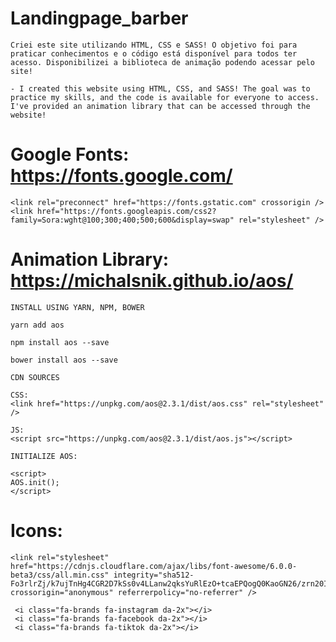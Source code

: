 # Landingpage_barber

    Criei este site utilizando HTML, CSS e SASS! O objetivo foi para praticar conhecimentos e o código está disponível para todos ter acesso. Disponibilizei a biblioteca de animação podendo acessar pelo site!

    - I created this website using HTML, CSS, and SASS! The goal was to practice my skills, and the code is available for everyone to access. I've provided an animation library that can be accessed through the website!

# Google Fonts: https://fonts.google.com/

    <link rel="preconnect" href="https://fonts.gstatic.com" crossorigin />
    <link href="https://fonts.googleapis.com/css2?family=Sora:wght@100;300;400;500;600&display=swap" rel="stylesheet" />

# Animation Library: https://michalsnik.github.io/aos/
    
    INSTALL USING YARN, NPM, BOWER

    yarn add aos

    npm install aos --save
    
    bower install aos --save

    CDN SOURCES

    CSS:
    <link href="https://unpkg.com/aos@2.3.1/dist/aos.css" rel="stylesheet" />
    
    JS:
    <script src="https://unpkg.com/aos@2.3.1/dist/aos.js"></script>
    
    INITIALIZE AOS:
    
    <script>
    AOS.init();
    </script>

# Icons: 

    <link rel="stylesheet" href="https://cdnjs.cloudflare.com/ajax/libs/font-awesome/6.0.0-beta3/css/all.min.css" integrity="sha512-Fo3rlrZj/k7ujTnHg4CGR2D7kSs0v4LLanw2qksYuRlEzO+tcaEPQogQ0KaoGN26/zrn20ImR1DfuLWnOo7aBA==" crossorigin="anonymous" referrerpolicy="no-referrer" />

     <i class="fa-brands fa-instagram da-2x"></i>
     <i class="fa-brands fa-facebook da-2x"></i>
     <i class="fa-brands fa-tiktok da-2x"></i>
